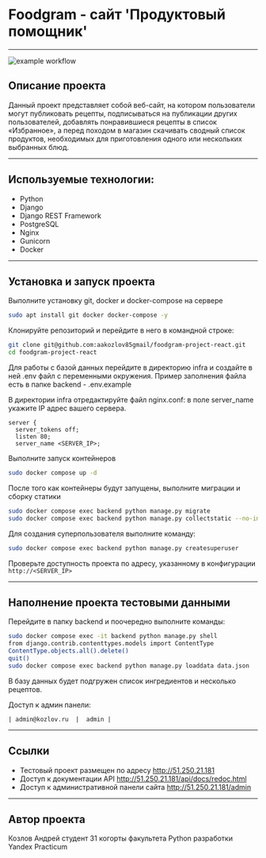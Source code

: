 # Foodgram - сайт 'Продуктовый помощник'

------------
![example workflow](https://github.com/aakozlov85gmail/foodgram-project-react/actions/workflows/foodgram_workflow.yml/badge.svg)
## Описание проекта
Данный проект представляет собой веб-сайт, на котором пользователи могут публиковать рецепты, подписываться на публикации других пользователей, добавлять понравившиеся рецепты в список «Избранное», а перед походом в магазин скачивать сводный список продуктов, необходимых для приготовления одного или нескольких выбранных блюд.

------------

## Используемые технологии:
- Python
- Django
- Django REST Framework
- PostgreSQL
- Nginx
- Gunicorn
- Docker

------------
## Установка и запуск проекта
Выполните установку git, docker и docker-compose на сервере
```sh
sudo apt install git docker docker-compose -y
```
Клонируйте репозиторий и перейдите в него в командной строке:
```sh
git clone git@github.com:aakozlov85gmail/foodgram-project-react.git
cd foodgram-project-react
```
Для работы с базой данных перейдите в директорию infra и создайте в ней .env файл с переменными окружения.
Пример заполнения файла есть в папке backend - .env.example

В директории infra отредактируйте файл nginx.conf: в поле server_name укажите IP адрес вашего сервера.
```
server {
  server_tokens off;
  listen 80;
  server_name <SERVER_IP>;
```
Выполните запуск контейнеров
```sh
sudo docker compose up -d
```
После того как контейнеры будут запущены, выполните миграции и сборку статики
```sh
sudo docker compose exec backend python manage.py migrate
sudo docker compose exec backend python manage.py collectstatic --no-input
```
Для создания суперпользователя выполните команду:
```sh
sudo docker compose exec backend python manage.py createsuperuser
```
Проверьте доступность проекта по адресу, указанному в конфигурации ```http://<SERVER_IP>```

------------

## Наполнение проекта тестовыми данными
Перейдите в папку backend и поочередно выполните команды:
```sh
sudo docker compose exec -it backend python manage.py shell
from django.contrib.contenttypes.models import ContentType
ContentType.objects.all().delete()
quit()
sudo docker compose exec backend python manage.py loaddata data.json
```
В базу данных будет подгружен список ингредиентов и несколько рецептов.



Доступ к админ панели:

    | admin@kozlov.ru  |  admin |

------------


## Ссылки
- Тестовый проект размещен по адресу http://51.250.21.181
- Доступ к документации API http://51.250.21.181/api/docs/redoc.html
- Доступ к административной панели сайта http://51.250.21.181/admin

------------


## Автор проекта

Козлов Андрей
студент 31 когорты факультета Python разработки
Yandex Practicum
